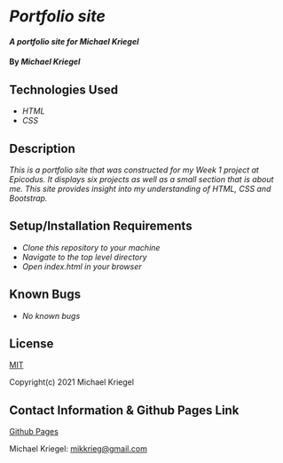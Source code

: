 # _Portfolio site_

#### _A portfolio site for Michael Kriegel_

#### By _**Michael Kriegel**_

## Technologies Used

* _HTML_
* _CSS_

## Description

_This is a portfolio site that was constructed for my Week 1 project at Epicodus. It displays six projects as well as a small section that is about me. This site provides insight into my understanding of HTML, CSS and Bootstrap._

## Setup/Installation Requirements

* _Clone this repository to your machine_
* _Navigate to the top level directory_
* _Open index.html in your browser_

## Known Bugs

* _No known bugs_

## License

[MIT](https://opensource.org/licenses/MIT)

Copyright(c) 2021 Michael Kriegel

## Contact Information & Github Pages Link

[Github Pages]()

Michael Kriegel: mikkrieg@gmail.com